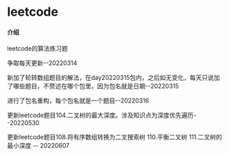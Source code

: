# leetcode

#### 介绍

leetcode的算法练习题

争取每天更新--20220314

新加了轮转数组题目的解法，在day20220315包内，之后如无变化，每天只说加了哪些题目，不赘述在哪个包里，因为包名就是日期--20220315

进行了包名重构，每个包名就是一个题目--20220316

更新leetcode题目104.二叉树的最大深度。涉及知识点为深度优先遍历--20220530

更新leetcode题目108.将有序数组转换为二叉搜索树 110.平衡二叉树 111.二叉树的最小深度 -- 20220607
